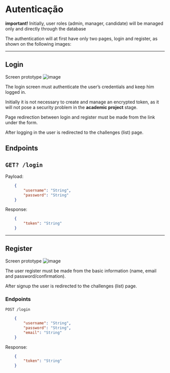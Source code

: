 # Autenticação 
**important!** Initially, user roles (admin, manager, candidate) will be managed only and directly through the database

The authentication will at first have only two pages, login and register, as shown on the following images:

---

## Login
Screen prototype
![image](https://user-images.githubusercontent.com/34667580/170843837-c67f5749-fc86-4cc8-be22-63d61c62673d.png)

The login screen must authenticate the user’s credentials and keep him logged in.

Initially it is not necessary to create and manage an encrypted token, as it will not pose a security problem in the **academic project** stage.

Page redirection between login and register must be made from the link under the form.

After logging in the user is redirected to the challenges (list) page.


## **Endpoints**
## **`GET? /login`**
Payload:
```json
    {
        "username": "String",
        "password": "String"
    }
```

Response:
```json
    {
        "token": "String"
    }
```


---

## Register
Screen prototype
![image](https://user-images.githubusercontent.com/34667580/170843867-bac8304d-f7d6-4018-ac27-4ea2799db686.png)

The user register must be made from the basic information (name, email and password/confirmation).

After signup the user is redirected to the challenges (list) page.

### **Endpoints**
`POST /login`
```json
    {
        "username": "String",
        "password": "String",
        "email": "String"
    }
```

Response:
```json
    {
        "token": "String"
    }
```